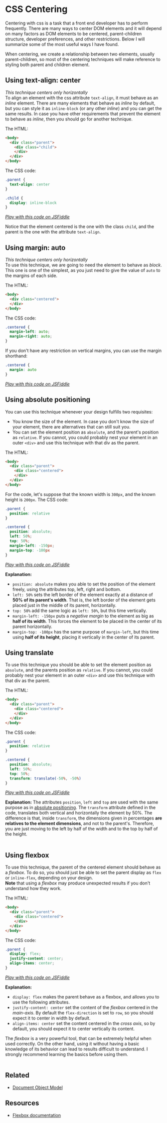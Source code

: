 # CSS Centering

Centering with css is a task that a front end developer has to perform frequently. There are many ways to center DOM elements and it will depend on many factors as DOM elements to be centered, parent-children structure, developer preferences, and other restrictions. Below I will summarize some of the most useful ways I have found.

When centering, we create a relationship between two elements, usually parent-children, so most of the centering techniques will make reference to styling both parent and children element.

## Using text-align: center
*This technique centers only horizontally*  
To align an element with the css attribute `text-align`, it must behave as an *inline* element. There are many elements that behave as *inline* by default, but you can style it as `inline-block` (or any other *inline*) and you can get the same results. In case you have other requirements that prevent the element to behave as *inline*, then you should go for another technique.

The HTML:
```HTML
<body>
  <div class="parent">
    <div class="child">
    </div>
  </div>
</body>
```

The CSS code:
```CSS
.parent {
  text-align: center
}

.child {
  display: inline-block
}
```
[*Play with this code on JSFiddle*](https://jsfiddle.net/dangonrei/vowvzfqa/)

Notice that the element centered is the one with the class `child`, and the parent is the one with the attribute `text-align`.

## Using margin: auto
*This technique centers only horizontally*  
To use this technique, we are going to need the element to behave as *block*. This one is one of the simplest, as you just need to give the value of `auto` to the margins of each side.

The HTML:
```HTML
<body>
  <div class="centered">
  </div>
</body>
```

The CSS code:
```CSS
.centered {
  margin-left: auto;
  margin-right: auto;
}
```

If you don't have any restriction on vertical margins, you can use the margin shorthand:
```CSS
.centered {
  margin: auto
}
```
[*Play with this code on JSFiddle*](https://jsfiddle.net/dangonrei/pdd6vwn4/)

## Using absolute positioning
You can use this technique whenever your design fulfills two requisites:
  * You know the size of the element. In case you don't know the size of your element, there are alternatives that can still suit you.
  * You can set the element position as `absolute`, and the parent's position as `relative`. If you cannot, you could probably nest your element in an outer `<div>` and use this technique with that div as the parent.

The HTML:
```HTML
<body>
  <div class="parent">
    <div class="centered">
    </div>
  </div>
</body>
```

For the code, let's suppose that the known width is `300px`, and the known height is `200px`. The CSS code:
```CSS
.parent {
  position: relative
}

.centered {
  position: absolute;
  left: 50%;
  top: 50%;
  margin-left: -150px;
  margin-top: -100px
}
```
[*Play with this code on JSFiddle*](https://jsfiddle.net/dangonrei/qh6y7vqo/)

**Explanation:**
  * `position: absolute` makes you able to set the position of the element freely, using the attributes top, left, right and bottom.
  * `left: 50%` sets the left border of the element exactly at a distance of **50% of its parent's width**. That is, the left border of the element gets placed just in the middle of its parent, horizontally.
  * `top: 50%` add the same logic as `left: 50%`, but this time vertically.
  * `margin-left: -150px` puts a *negative margin* to the element as big as **half of its width**. This forces the element to be placed in the center of its parent horizontally.
  * `margin-top: -100px` has the same purpose of `margin-left`, but this time using **half of its height**, placing it vertically in the center of its parent.

## Using translate
To use this technique you should be able to set the element position as `absolute`, and the parents position as `relative`. If you cannot, you could probably nest your element in an outer `<div>` and use this technique with that div as the parent.

The HTML:
```HTML
<body>
  <div class="parent">
    <div class="centered">
    </div>
  </div>
</body>
```

The CSS code:
```CSS
.parent {
  position: relative
}

.centered {
  position: absolute;
  left: 50%;
  top: 50%;
  transform: translate(-50%, -50%)
}
```
[*Play with this code on JSFiddle*](https://jsfiddle.net/dangonrei/a3zfkat0/)

**Explanation:** The attributes `position`, `left` and `top` are used with the same purpose as in [absolute positioning](#using-absolute-positioning). The `transform` attribute defined in the code, translates both vertical and horizontally the element by 50%. The difference is that, inside `transform`, the dimensions given in percentages **are relatives to the element dimensions**, and not to the parent's. Therefore, you are just moving to the left by half of the width and to the top by half of the height.
<br/>
<br/>
## Using flexbox
To use this technique, the parent of the centered element should behave as a *flexbox*. To do so, you should just be able to set the parent display as `flex` or `inline-flex`, depending on your design.  
**Note** that using a *flexbox* may produce unexpected results if you don't understand how they work.

The HTML:
```HTML
<body>
  <div class="parent">
    <div class="centered">
    </div>
  </div>
</body>
```

The CSS code:
```CSS
.parent {
  display: flex;
  justify-content: center;
  align-items: center;
}
```
[*Play with this code on JSFiddle*](https://jsfiddle.net/dangonrei/abg85wa8/)

**Explanation:**
  * `display: flex` makes the parent behave as a flexbox, and allows you to use the following attributes.
  * `justify-content: center` set the content of the *flexbox* centered in the *main-axis*. By default the `flex-direction` is set to `row`, so you should expect it to center in width by default.
  * `align-items: center` set the content centered in the *cross axis*, so by default, you should expect it to center vertically its content.

The *flexbox* is a very powerful tool, that can be extremely helpful when used correctly. On the other hand, using it without having a basic knowledge of its behavior can lead to results difficult to understand. I strongly recommend learning the basics before using them.
<br/>
<br/>
## Related

- [Document Object Model](https://github.com/codingforeveryone/READMEs/blob/master/html-css/document-object-model.md)

## Resources

- [Flexbox documentation](https://developer.mozilla.org/en-US/docs/Web/CSS/CSS_Flexible_Box_Layout)
